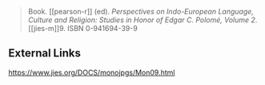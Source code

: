 > Book. [[pearson-r]] (ed). *Perspectives on Indo-European Language, Culture and Religion: Studies in Honor of Edgar C. Polomé, Volume 2*. [[jies-m]]9. ISBN 0-941694-39-9

## External Links
https://www.jies.org/DOCS/monojpgs/Mon09.html